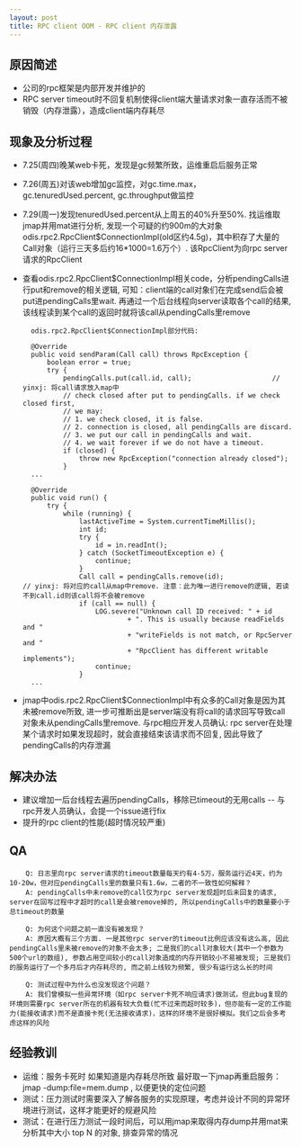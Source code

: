 ```yaml
---
layout: post
title: RPC client OOM - RPC client 内存泄露
---
```


## 原因简述

* 公司的rpc框架是内部开发并维护的
* RPC server timeout时不回复机制使得client端大量请求对象一直存活而不被销毁（内存泄露），造成client端内存耗尽

## 现象及分析过程

* 7.25(周四)晚某web卡死，发现是gc频繁所致，运维重启后服务正常
* 7.26(周五)对该web增加gc监控，对gc.time.max，gc.tenuredUsed.percent, gc.throughput做监控
* 7.29(周一)发现tenuredUsed.percent从上周五的40%升至50%. 找运维取jmap并用mat进行分析, 发现一个可疑的约900m的大对象odis.rpc2.RpcClient$ConnectionImpl(old区约4.5g)，其中积存了大量的Call对象（运行三天多后约16*1000=1.6万个）. 该RpcClient为向rpc server请求的RpcClient
* 查看odis.rpc2.RpcClient$ConnectionImpl相关code，分析pendingCalls进行put和remove的相关逻辑, 可知：client端的call对象们在完成send后会被put进pendingCalls里wait. 再通过一个后台线程向server读取各个call的结果, 该线程读到某个call的返回时就将该call从pendingCalls里remove

		odis.rpc2.RpcClient$ConnectionImpl部分代码: 

        @Override
        public void sendParam(Call call) throws RpcException {
            boolean error = true;
            try {
                pendingCalls.put(call.id, call);                    // yinxj: 将call请求放入map中
                // check closed after put to pendingCalls. if we check closed first, 
                // we may: 
                // 1. we check closed, it is false.
                // 2. connection is closed, all pendingCalls are discard.
                // 3. we put our call in pendingCalls and wait.
                // 4. we wait forever if we do not have a timeout.
                if (closed) {
                    throw new RpcException("connection already closed");
                }
        ...

        @Override
        public void run() {
            try {
                while (running) {
                    lastActiveTime = System.currentTimeMillis();
                    int id;
                    try {
                        id = in.readInt();
                    } catch (SocketTimeoutException e) {
                        continue;
                    }
                    Call call = pendingCalls.remove(id);                    // yinxj: 将对应的call从map中remove. 注意：此为唯一进行remove的逻辑, 若读不到call.id则该call将不会被remove
                    if (call == null) {
                        LOG.severe("Unknown call ID received: " + id
                                + ". This is usually because readFields and "
                                + "writeFields is not match, or RpcServer and "
                                + "RpcClient has different writable implements");
                        continue;
                    }
        ...

* jmap中odis.rpc2.RpcClient$ConnectionImpl中有众多的Call对象是因为其未被remove所致, 进一步可推断出是server端没有将call的请求回写导致call对象未从pendingCalls里remove. 与rpc相应开发人员确认: rpc server在处理某个请求时如果发现超时，就会直接结束该请求而不回复, 因此导致了pendingCalls的内存泄漏

## 解决办法

* 建议增加一后台线程去遍历pendingCalls，移除已timeout的无用calls -- 与rpc开发人员确认，会提一个issue进行fix
* 提升的rpc client的性能(超时情况较严重)

## QA

        Q: 日志里向rpc server请求的timeout数量每天约有4-5万，服务运行近4天，约为10-20w，但对应pendingCalls里的数量只有1.6w，二者的不一致性如何解释？
        A: pendingCalls中未remove的call仅为rpc server发现超时后未回复的请求, server在回写过程中才超时的call是会被remove掉的, 所以pendingCalls中的数量要小于总timeout的数量

        Q: 为何这个问题之前一直没有被发现？
        A: 原因大概有三个方面. 一是其他rpc server的timeout比例应该没有这么高, 因此pendingCalls里未被remove的对象不会太多; 二是我们的call对象较大(其中一个参数为500个url的数组), 参数占用空间较小的call对象造成的内存开销较小不易被发现; 三是我们的服务运行了一个多月后才内存耗尽的, 而之前上线较为频繁, 很少有运行这么长的时间

        Q: 测试过程中为什么也没发现这个问题？
        A: 我们曾模拟一些异常环境（如rpc server卡死不响应请求)做测试，但此bug复现的环境则需要rpc server所在的机器有较大负载(忙不过来而超时较多)，但亦能有一定的工作能力(能接收请求)而不是直接卡死(无法接收请求)，这样的环境不是很好模拟。我们之后会多考虑这样的风险

## 经验教训

* 运维：服务卡死时 如果知道是内存耗尽所致 最好取一下jmap再重启服务：jmap -dump:file=mem.dump <pid>, 以便更快的定位问题
* 测试：压力测试时需要深入了解各服务的实现原理，考虑并设计不同的异常环境进行测试，这样才能更好的规避风险
* 测试：在进行压力测试一段时间后，可以用jmap来取得内存dump并用mat来分析其中大小 top N 的对象, 排查异常的情况

